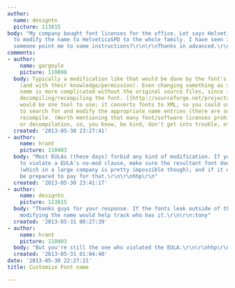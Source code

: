 ```yaml
---
author:
  name: designtn
  picture: 113015
body: "My company bought font licenses for the office. Let says Helvetica. I want
  to modify the name to HelveticaSPD to the whole family. I have seen it done, can
  someone point me to some instructions?\r\n\r\nThanks in advanced.\r\n:tony"
comments:
- author:
    name: gargoyle
    picture: 110090
  body: Typically a modification like that would be done by the font's author/licensor
    (and with their knowledge/permission). Even changing something as simple as the
    name is more complicated without the original source files, since it involves
    decompiling/recompiling the font. [[http://sourceforge.net/projects/fonttools/|TTX]]
    would be one tool to use; it converts fonts to XML, so you could use a text editor
    to search for and modify the appropriate name entries (there are several), then
    recompile. (Worth mentioning that many font/software licenses prohibit modification
    or decompilation, so, you know, be kind, don't get into trouble, etc.)
  created: '2013-05-30 23:27:41'
- author:
    name: hrant
    picture: 110403
  body: "Most EULAs (these days) forbid any kind of modification. If you do decide
    to violate a EULA's no-mod clause, make sure the resultant font doesn't leak out
    (which in a large company is pretty impossible though); and if it does leak out,
    be prepared to pay for that.\r\n\r\nhhp\r\n"
  created: '2013-05-30 23:41:17'
- author:
    name: designtn
    picture: 113015
  body: "Thanks guys for your response. If the fonts leak outside of the company,
    modifying the name would help track who has it.\r\n\r\n:tony"
  created: '2013-05-31 00:27:39'
- author:
    name: hrant
    picture: 110403
  body: "But you're still the one who violated the EULA.\r\n\r\nhhp\r\n"
  created: '2013-05-31 01:04:48'
date: '2013-05-30 22:27:21'
title: Customize Font name

---
```


